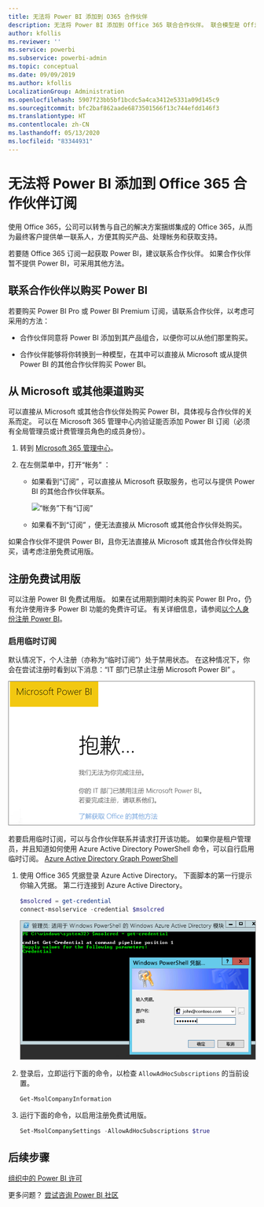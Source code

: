 ```yaml
---
title: 无法将 Power BI 添加到 O365 合作伙伴
description: 无法将 Power BI 添加到 Office 365 联合合作伙伴。 联合模型是 Office 365 使用的购买模型。
author: kfollis
ms.reviewer: ''
ms.service: powerbi
ms.subservice: powerbi-admin
ms.topic: conceptual
ms.date: 09/09/2019
ms.author: kfollis
LocalizationGroup: Administration
ms.openlocfilehash: 5907f23bb5bf1bcdc5a4ca3412e5331a09d145c9
ms.sourcegitcommit: bfc2baf862aade6873501566f13c744efdd146f3
ms.translationtype: HT
ms.contentlocale: zh-CN
ms.lasthandoff: 05/13/2020
ms.locfileid: "83344931"
---
```

# <a name="unable-to-add-power-bi-to-office-365-partner-subscription"></a>无法将 Power BI 添加到 Office 365 合作伙伴订阅

使用 Office 365，公司可以转售与自己的解决方案捆绑集成的 Office 365，从而为最终客户提供单一联系人，方便其购买产品、处理帐务和获取支持。

若要随 Office 365 订阅一起获取 Power BI，建议联系合作伙伴。 如果合作伙伴暂不提供 Power BI，可采用其他方法。

## <a name="work-with-your-partner-to-purchase-power-bi"></a>联系合作伙伴以购买 Power BI

若要购买 Power BI Pro 或 Power BI Premium 订阅，请联系合作伙伴，以考虑可采用的方法：

* 合作伙伴同意将 Power BI 添加到其产品组合，以便你可以从他们那里购买。

* 合作伙伴能够将你转换到一种模型，在其中可以直接从 Microsoft 或从提供 Power BI 的其他合作伙伴购买 Power BI。

## <a name="purchase-from-microsoft-or-another-channel"></a>从 Microsoft 或其他渠道购买

可以直接从 Microsoft 或其他合作伙伴处购买 Power BI，具体视与合作伙伴的关系而定。 可以在 Microsoft 365 管理中心内验证能否添加 Power BI 订阅（必须有全局管理员或计费管理员角色的成员身份）。

1. 转到 [MIcrosoft 365 管理中心](https://admin.microsoft.com/AdminPortal/Home#/homepage)。

1. 在左侧菜单中，打开“帐务”  ：

    * 如果看到“订阅”  ，可以直接从 Microsoft 获取服务，也可以与提供 Power BI 的其他合作伙伴联系。

        ![“帐务”下有“订阅”](media/service-admin-syndication-partner/billingsub.png)

    * 如果看不到“订阅”  ，便无法直接从 Microsoft 或其他合作伙伴处购买。

如果合作伙伴不提供 Power BI，且你无法直接从 Microsoft 或其他合作伙伴处购买，请考虑注册免费试用版。

## <a name="sign-up-for-a-free-trial"></a>注册免费试用版

可以注册 Power BI 免费试用版。 如果在试用期到期时未购买 Power BI Pro，仍有允许使用许多 Power BI 功能的免费许可证。 有关详细信息，请参阅[以个人身份注册 Power BI](../fundamentals/service-self-service-signup-for-power-bi.md)。

### <a name="enable-ad-hoc-subscriptions"></a>启用临时订阅

默认情况下，个人注册（亦称为“临时订阅”）处于禁用状态。 在这种情况下，你会在尝试注册时看到以下消息：“IT 部门已禁止注册 Microsoft Power BI”  。

![“抱歉...”图像](media/service-admin-syndication-partner/sorry.png)

若要启用临时订阅，可以与合作伙伴联系并请求打开该功能。 如果你是租户管理员，并且知道如何使用 Azure Active Directory PowerShell 命令，可以自行启用临时订阅。 [Azure Active Directory Graph PowerShell](/powershell/azure/active-directory/install-adv2/)

1. 使用 Office 365 凭据登录 Azure Active Directory。 下面脚本的第一行提示你输入凭据。 第二行连接到 Azure Active Directory。

    ```powershell
    $msolcred = get-credential
    connect-msolservice -credential $msolcred
    ```

    ![输入凭据](media/service-admin-syndication-partner/aad-signin.png)

1. 登录后，立即运行下面的命令，以检查 `AllowAdHocSubscriptions` 的当前设置。

    ```powershell
    Get-MsolCompanyInformation
    ```

1. 运行下面的命令，以启用注册免费试用版。

    ```powershell
    Set-MsolCompanySettings -AllowAdHocSubscriptions $true
    ```

## <a name="next-steps"></a>后续步骤

[组织中的 Power BI 许可](service-admin-licensing-organization.md)

更多问题？ [尝试咨询 Power BI 社区](https://community.powerbi.com/)